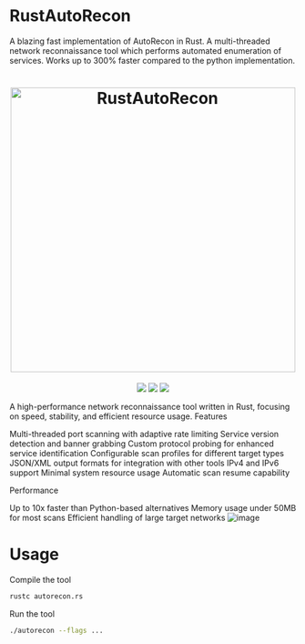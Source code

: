 # RustAutoRecon
A blazing fast implementation of AutoRecon in Rust.  A multi-threaded network reconnaissance tool which performs automated enumeration of services.  Works up to 300% faster compared to the python implementation.


<h1 align="center">
  <img src="https://github.com/user-attachments/assets/85abc3d5-60bc-4a96-bd7b-f31a249c8aef" alt="RustAutoRecon" width="500px" height=auto>
  <br>
</h1>


<p align="center">
<a href="https://x.com/spacialsec"><img src="https://img.shields.io/twitter/follow/spacialsec.svg?logo=twitter"></a>
<a href="https://img.shields.io/badge/Rust-000000?logo=Rust&logoColor=white"><img src="https://img.shields.io/badge/Rust-000000?logo=Rust&logoColor=white"></a>
<a href="https://opensource.org/license/MIT"><img src="https://img.shields.io/badge/license-MIT-blue"></a>
</p>

A high-performance network reconnaissance tool written in Rust, focusing on speed, stability, and efficient resource usage.
Features

Multi-threaded port scanning with adaptive rate limiting
Service version detection and banner grabbing
Custom protocol probing for enhanced service identification
Configurable scan profiles for different target types
JSON/XML output formats for integration with other tools
IPv4 and IPv6 support
Minimal system resource usage
Automatic scan resume capability

Performance

Up to 10x faster than Python-based alternatives
Memory usage under 50MB for most scans
Efficient handling of large target networks 
![image](https://github.com/user-attachments/assets/3d070f0c-5af7-49ae-84ef-4fbdfd7417e4)


# Usage
Compile the tool
```bash
rustc autorecon.rs
```

Run the tool
```bash
./autorecon --flags ...
```
